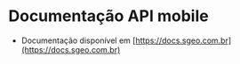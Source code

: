 # Documentação API mobile
- Documentação disponível em [https://docs.sgeo.com.br](https://docs.sgeo.com.br)
